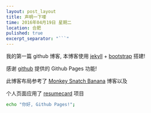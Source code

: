 ```yaml
---
layout: post_layout
title: 声明一下喽
time: 2016年04月19日 星期二
location: 合肥
pulished: true
excerpt_separator: "```"
---
```


我的第一篇 github 博客, 本博客使用 [jekyll](http://jekyll.bootcss.com/) + [bootstrap](http://v3.bootcss.com) 搭建!

感谢 [github](https://github.com) 提供的 Github Pages 功能!

此博客布局参考了 [Monkey Snatch Banana](http://www.monkeysnatchbanana.com/) 博客以及

个人页面应用了 [resumecard](http://ddbullfrog.github.io/resumecard/) 项目


```bash
echo "你好, Github Pages!";
```
